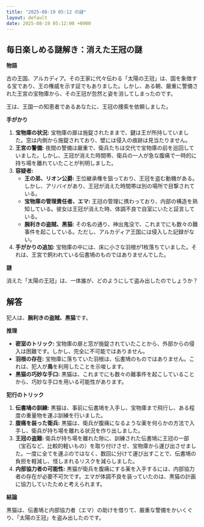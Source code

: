```yaml
---
title: "2025-08-19 05:12 の謎"
layout: default
date: 2025-08-19 05:12:00 +0900
---
```

## 毎日楽しめる謎解き：消えた王冠の謎

**物語**

古の王国、アルカディア。その王家に代々伝わる「太陽の王冠」は、国を象徴する宝であり、王の権威を示す証でもありました。しかし、ある朝、厳重に警備された王宮の宝物庫から、その王冠が忽然と姿を消してしまったのです。

王は、王国一の知恵者であるあなたに、王冠の捜索を依頼しました。

**手がかり**

1.  **宝物庫の状況:** 宝物庫の扉は施錠されたままで、鍵は王が所持していました。窓は内側から施錠されており、壁には侵入の痕跡は見当たりません。
2.  **王宮の警備:** 夜間の警備は厳重で、衛兵たちは交代で宝物庫の前を巡回していました。しかし、王冠が消えた時間帯、衛兵の一人が急な腹痛で一時的に持ち場を離れていたことが判明しました。
3.  **容疑者:**
    *   **王の弟、リオン公爵:** 王位継承権を狙っており、王冠を盗む動機がある。しかし、アリバイがあり、王冠が消えた時間帯は別の場所で目撃されている。
    *   **宝物庫の管理責任者、エマ:** 王冠の管理に携わっており、内部の構造を熟知している。彼女は王冠が消えた時、体調不良で自室にいたと証言している。
    *   **腕利きの盗賊、黒猫:** その名の通り、神出鬼没で、これまでにも数々の難事件を起こしている。ただし、アルカディア王国には侵入した記録がない。
4.  **手がかりの追加:** 宝物庫の中には、床に小さな羽根が1枚落ちていました。それは、王宮で飼われている伝書鳩のものではありませんでした。

**謎**

消えた「太陽の王冠」は、一体誰が、どのようにして盗み出したのでしょうか？

## 解答

犯人は、**腕利きの盗賊、黒猫**です。

**推理**

*   **密室のトリック:** 宝物庫の扉と窓が施錠されていたことから、外部からの侵入は困難です。しかし、完全に不可能ではありません。
*   **羽根の存在:** 宝物庫に落ちていた羽根は、伝書鳩のものではありません。これは、犯人が**鳥**を利用したことを示唆します。
*   **黒猫の巧妙な手口:** 黒猫は、これまでにも数々の難事件を起こしていることから、巧妙な手口を用いる可能性があります。

**犯行のトリック**

1.  **伝書鳩の訓練:** 黒猫は、事前に伝書鳩を入手し、宝物庫まで飛行し、ある程度の重量物を運ぶ訓練を行いました。
2.  **腹痛を装った衛兵:** 黒猫は、衛兵が腹痛になるような薬を何らかの方法で入手し、衛兵が持ち場を離れる状況を作り出しました。
3.  **王冠の盗難:** 衛兵が持ち場を離れた隙に、訓練された伝書鳩に王冠の一部（宝石など、比較的軽いもの）を取り付けさせ、宝物庫から運び出させました。一度に全てを運ぶのではなく、数回に分けて運び出すことで、伝書鳩の負担を軽減し、怪しまれるリスクを減らしました。
4.  **内部協力者の可能性:** 黒猫が衛兵を腹痛にする薬を入手するには、内部協力者の存在が必要不可欠です。エマが体調不良を装っていたのは、黒猫の計画に協力していたためと考えられます。

**結論**

黒猫は、伝書鳩と内部協力者（エマ）の助けを借りて、厳重な警備をかいくぐり、「太陽の王冠」を盗み出したのです。
